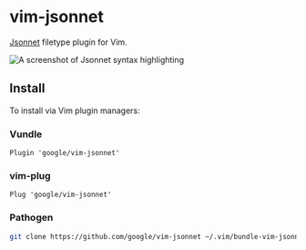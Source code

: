 vim-jsonnet
===========

[Jsonnet][jsonnet] filetype plugin for Vim.

[jsonnet]: http://google.github.io/jsonnet/doc/

![A screenshot of Jsonnet syntax highlighting](https://raw.githubusercontent.com/google/language-jsonnet/master/jsonnet-screenshot.png)

Install
-------

To install via Vim plugin managers:

### Vundle

```viml
Plugin 'google/vim-jsonnet'
```

### vim-plug

```viml
Plug 'google/vim-jsonnet'
```

### Pathogen

```sh
git clone https://github.com/google/vim-jsonnet ~/.vim/bundle-vim-jsonnet
```
